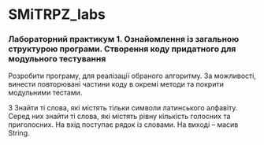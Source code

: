 # SMiTRPZ_labs

### Лабораторний практикум 1. ​Ознайомлення із загальною структурою програми. Створення коду придатного для модульного тестування
Розробити програму, для реалізації обраного алгоритму. За можливості, винести повторювані частини коду в окремі методи та покрити модульними тестами.

3 Знайти ті слова, які містять тільки символи латинського алфавіту. Серед них знайти ті слова, які містять рівну кількість голосних та приголосних. На вхід поступає рядок із словами. На виході – масив String.